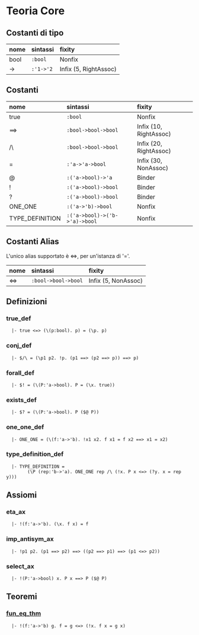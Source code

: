 # Teoria Core

## Costanti di tipo

| nome|sintassi|fixity
| :--- | :--- | :--- |
| bool            |`:bool`                         |Nonfix
| ->              |`:'1->'2`                       |Infix (5, RightAssoc)

 ## Costanti

| nome|sintassi|fixity
| :--- | :--- | :--- |
| true             |`:bool`                         |Nonfix
| ==>              |`:bool->bool->bool`             |Infix (10, RightAssoc)
| /\               |`:bool->bool->bool`             |Infix (20, RightAssoc)
| =                |`:'a->'a->bool`                 |Infix (30, NonAssoc)
| @                |`:('a->bool)->'a`               |Binder
| !                |`:('a->bool)->bool`             |Binder
| ?                |`:('a->bool)->bool`             |Binder
| ONE_ONE          |`:('a->'b)->bool`               |Nonfix
| TYPE_DEFINITION  |`:('a->bool)->('b->'a)->bool`   |Nonfix

## Costanti Alias

L'unico alias supportato è <=>, per un'istanza di '='.

| nome|sintassi|fixity
| :--- | :--- | :--- |
| <=>              |`:bool->bool->bool`             |Infix (5, NonAssoc)

## Definizioni

### true_def
      |- true <=> (\(p:bool). p) = (\p. p)

### conj_def
      |- $/\ = (\p1 p2. !p. (p1 ==> (p2 ==> p)) ==> p)

### forall_def
      |- $! = (\(P:'a->bool). P = (\x. true))

### exists_def
      |- $? = (\(P:'a->bool). P ($@ P))

### one_one_def
      |- ONE_ONE = (\(f:'a->'b). !x1 x2. f x1 = f x2 ==> x1 = x2)

### type_definition_def
      |- TYPE_DEFINITION =
            (\P (rep:'b->'a). ONE_ONE rep /\ (!x. P x <=> (?y. x = rep y)))

## Assiomi

### eta_ax
      |- !(f:'a->'b). (\x. f x) = f

### imp_antisym_ax
      |- !p1 p2. (p1 ==> p2) ==> ((p2 ==> p1) ==> (p1 <=> p2))

### select_ax
      |- !(P:'a->bool) x. P x ==> P ($@ P)

## Teoremi

### [fun_eq_thm](./Teoremi/Core/fun_eq_thm.md)
      |- !(f:'a->'b) g. f = g <=> (!x. f x = g x)